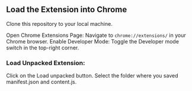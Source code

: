 ## Load the Extension into Chrome

Clone this repository to your local machine.

Open Chrome Extensions Page: Navigate to `chrome://extensions/` in your Chrome browser.
Enable Developer Mode: Toggle the Developer mode switch in the top-right corner.

### Load Unpacked Extension:

Click on the Load unpacked button.
Select the folder where you saved manifest.json and content.js.
